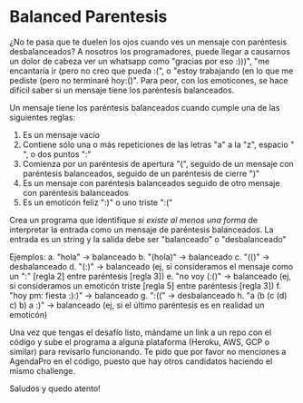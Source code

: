 # Balanced Parentesis

¿No te pasa que te duelen los ojos cuando ves un mensaje con paréntesis desbalanceados? A nosotros los programadores, puede llegar a causarnos un dolor de cabeza ver un whatsapp como "gracias por eso :)))", "me encantaría ir (pero no creo que pueda :(", o "estoy trabajando (en lo que me pediste (pero no terminaré hoy:()".
Para peor, con los emoticones, se hace difícil saber si un mensaje tiene los paréntesis balanceados.

Un mensaje tiene los paréntesis balanceados cuando cumple una de las siguientes reglas:

1. Es un mensaje vacío
2. Contiene sólo una o más repeticiones de las letras "a" a la "z", espacio " ", o dos puntos ":"
3. Comienza por un paréntesis de apertura "(", seguido de un mensaje con paréntesis balanceados, seguido de un paréntesis de cierre ")"
4. Es un mensaje con paréntesis balanceados seguido de otro mensaje con paréntesis balanceados
5. Es un emoticón feliz ":)" o uno triste ":("

Crea un programa que identifique _si existe al menos una forma_ de interpretar la entrada como un mensaje de paréntesis balanceados. La entrada es un string y la salida debe ser "balanceado" o "desbalanceado"

Ejemplos:
a. "hola" -> balanceado
b. "(hola)" -> balanceado
c. "(()" -> desbalanceado
d. "(:)" -> balanceado (ej, si consideramos el mensaje como un ":" [regla 2] entre paréntesis [regla 3])
e. "no voy (:()" -> balanceado (ej, si consideramos un emoticón triste [regla 5] entre paréntesis [regla 3])
f. "hoy pm: fiesta :):)" -> balanceado
g. ":((" -> desbalanceado
h. "a (b (c (d) c) b) a :)" -> balanceado (ej, si el último paréntesis es en realidad un emoticón)

Una vez que tengas el desafío listo, mándame un link a un repo con el código y sube el programa a alguna plataforma (Heroku, AWS, GCP o similar) para revisarlo funcionando. Te pido que por favor no menciones a AgendaPro en el código, puesto que hay otros candidatos haciendo el mismo challenge.

Saludos y quedo atento!
